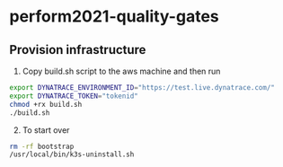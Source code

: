 # perform2021-quality-gates

## Provision infrastructure

1. Copy build.sh script to the aws machine and then run 
```bash
export DYNATRACE_ENVIRONMENT_ID="https://test.live.dynatrace.com/"
export DYNATRACE_TOKEN="tokenid"
chmod +rx build.sh
./build.sh
```

2. To start over
```bash
rm -rf bootstrap
/usr/local/bin/k3s-uninstall.sh
```